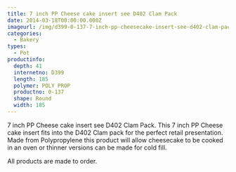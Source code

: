 ```yaml
---
title: 7 inch PP Cheese cake insert see D402 Clam Pack
date: 2014-03-18T00:00:00.000Z
imageurl: /img/d399-0-137-7-inch-pp-cheesecake-insert-see-d402-clam-pack.png
categories:
  - Bakery
types:
  - Pot
productinfo:
  depth: 41
  internetno: D399
  length: 185
  polymer: POLY PROP
  productno: 0-137
  shape: Round
  width: 185
---
```

7 inch PP Cheese cake insert see D402 Clam Pack. This 7 inch PP Cheese cake insert fits into the D402 Clam pack for the perfect retail presentation. Made from Polypropylene this product will allow cheesecake to be cooked in an oven or thinner versions can be made for cold fill.

All products are made to order.
